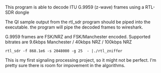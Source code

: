 This program is able to decode ITU G.9959 (z-wave) frames using a RTL-SDR dongle

The QI sample output from the rtl_sdr program should be piped into the executable.
the program will pipe the decoded frames to wireshark.

G.9959 frames are FSK/NRZ and FSK/Manchester encoded. Supported bitrates are 
9.6kbps Manchester / 40kbps NRZ / 100kbps NRZ


    rtl_sdr -f 868.1e6 -s 2048000 -g 25  - |./rtl_zniffer

This is my first signaling processing project, so it might not be perfect. 
I'm pretty sure there is room for impovement in the algorithms. 

